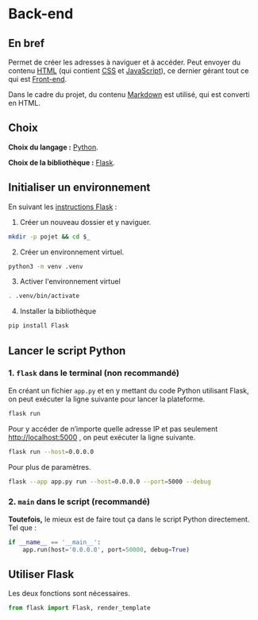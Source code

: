 # Back-end 
## En bref 
Permet de créer les adresses à naviguer et à accéder. 
Peut envoyer du contenu [HTML](../Guides/HTML.md) (qui contient [CSS](../Guides/CSS.md) et [JavaScript](../Guides/JavaScript.md)), ce dernier gérant tout ce qui est [Front-end](Front-end.md). 

Dans le cadre du projet, du contenu [Markdown](../Guides/Markdown.md) est utilisé, qui est converti en HTML. 

## Choix 
**Choix du langage :** [Python](../Guides/Python.md). 

**Choix de la bibliothèque :** [Flask](../Guides/Flask.md). 

## Initialiser un environnement 
En suivant les [instructions Flask](https://flask.palletsprojects.com/en/stable/installation/) : 

1. Créer un nouveau dossier et y naviguer. 
```bash
mkdir -p pojet && cd $_
```

2. Créer un environnement virtuel. 
```bash
python3 -m venv .venv
```

3. Activer l'environnement virtuel 
```bash
. .venv/bin/activate
```

4. Installer la bibliothèque 
```bash
pip install Flask
```

## Lancer le script Python 
### 1. `flask` dans le terminal (non recommandé) 
En créant un fichier `app.py` et en y mettant du code Python utilisant Flask, on peut exécuter la ligne suivante pour lancer la plateforme. 
```bash
flask run
```

Pour y accéder de n’importe quelle adresse IP et pas seulement [http://localhost:5000](http://localhost:5000) , on peut exécuter la ligne suivante. 
```bash
flask run --host=0.0.0.0
```

Pour plus de paramètres. 
```bash
flask --app app.py run --host=0.0.0.0 --port=5000 --debug
```

### 2. `main` dans le script (recommandé) 
**Toutefois,** le mieux est de faire tout ça dans le script Python directement. Tel que : 
```python
if __name__ == '__main__':
    app.run(host='0.0.0.0', port=50000, debug=True)
```

## Utiliser Flask 
Les deux fonctions sont nécessaires. 
```python
from flask import Flask, render_template
```

